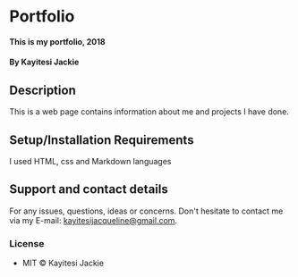 # Portfolio #
#### This is my portfolio, 2018
#### By **Kayitesi Jackie**
## Description
This is a web page contains information about me and projects I have done.
## Setup/Installation Requirements
I used HTML, css and Markdown languages
## Support and contact details
For any issues, questions, ideas or concerns.  Don't hesitate to contact me via my E-mail: kayitesijacqueline@gmail.com.
### License
* MIT © Kayitesi Jackie